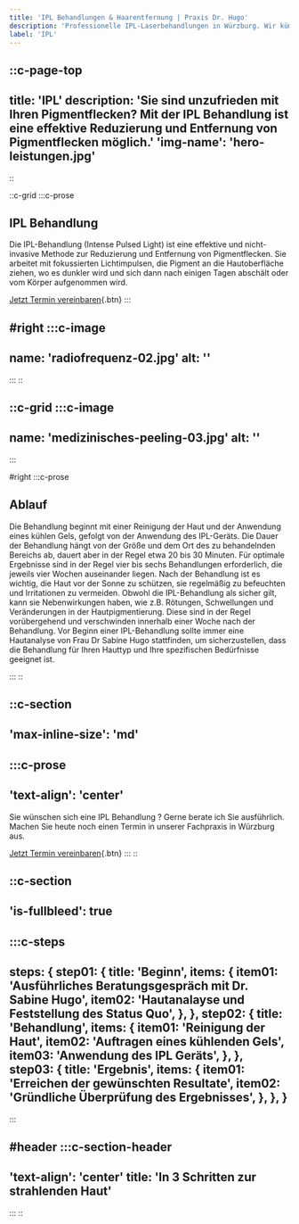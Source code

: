 ```yaml
---
title: 'IPL Behandlungen & Haarentfernung | Praxis Dr. Hugo'
description: 'Professionelle IPL-Laserbehandlungen in Würzburg. Wir kümmern uns um eine lückenlose Haarentfernung. ✆ Jetzt in unserer Praxis beraten lassen!'
label: 'IPL'
---
```


::c-page-top
---
title: 'IPL'
description: 'Sie sind unzufrieden mit Ihren Pigmentflecken? Mit der IPL Behandlung ist eine effektive Reduzierung und Entfernung von Pigmentflecken möglich.'
'img-name': 'hero-leistungen.jpg'
---
::

::c-grid
:::c-prose
## IPL Behandlung

Die IPL-Behandlung (Intense Pulsed Light) ist eine effektive und nicht-invasive Methode 
zur Reduzierung und Entfernung von Pigmentflecken. Sie arbeitet mit fokussierten Lichtimpulsen, 
die Pigment an die Hautoberfläche ziehen, wo es dunkler wird und sich dann nach einigen Tagen 
abschält oder vom Körper aufgenommen wird.

[Jetzt Termin vereinbaren](/contact/#contact){.btn}
:::

#right
:::c-image
---
name: 'radiofrequenz-02.jpg'
alt: ''
---
:::
::

::c-grid
:::c-image
---
name: 'medizinisches-peeling-03.jpg'
alt: ''
---
:::

#right
:::c-prose
## Ablauf

Die Behandlung beginnt mit einer Reinigung der Haut und der Anwendung eines kühlen Gels, 
gefolgt von der Anwendung des IPL-Geräts. Die Dauer der Behandlung hängt von der Größe und dem Ort 
des zu behandelnden Bereichs ab, dauert aber in der Regel etwa 20 bis 30 Minuten. Für optimale 
Ergebnisse sind in der Regel vier bis sechs Behandlungen erforderlich, die jeweils vier Wochen auseinander liegen.
Nach der Behandlung ist es wichtig, die Haut vor der Sonne zu schützen, sie regelmäßig zu befeuchten 
und Irritationen zu vermeiden. Obwohl die IPL-Behandlung als sicher gilt, kann sie Nebenwirkungen haben, 
wie z.B. Rötungen, Schwellungen und Veränderungen in der Hautpigmentierung. Diese sind in der Regel 
vorübergehend und verschwinden innerhalb einer Woche nach der Behandlung.
Vor Beginn einer IPL-Behandlung sollte immer eine Hautanalyse von Frau Dr Sabine Hugo stattfinden, 
um sicherzustellen, dass die Behandlung für Ihren Hauttyp und Ihre spezifischen Bedürfnisse geeignet ist.

:::
::


::c-section
---
'max-inline-size': 'md'
---

:::c-prose
---
'text-align': 'center'
---
<p class="lead">
  Sie wünschen sich eine IPL Behandlung ? Gerne berate ich Sie ausführlich. Machen
  Sie heute noch einen Termin in unserer Fachpraxis in Würzburg aus.
</p>

[Jetzt Termin vereinbaren](/contact/#contact){.btn}
:::
::

::c-section
---
'is-fullbleed': true
---

:::c-steps
---
steps: {
  step01: {
    title: 'Beginn',
    items: {
      item01: 'Ausführliches Beratungsgespräch mit Dr. Sabine Hugo',
      item02: 'Hautanalayse und Feststellung des Status Quo',
    },
  },
  step02: {
    title: 'Behandlung',
    items: {
      item01: 'Reinigung der Haut',
      item02: 'Auftragen eines kühlenden Gels',
      item03: 'Anwendung des IPL Geräts',
    },
  },
  step03: {
    title: 'Ergebnis',
    items: {
      item01: 'Erreichen der gewünschten Resultate',
      item02: 'Gründliche Überprüfung des Ergebnisses',
    },
  },
}
---
:::

#header
:::c-section-header
---
'text-align': 'center'
title: 'In 3 Schritten zur strahlenden Haut'
---
:::
::
